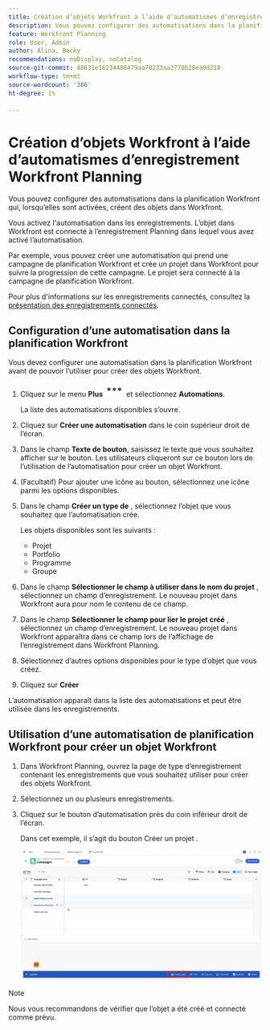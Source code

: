 ```yaml
---
title: Création d’objets Workfront à l’aide d’automatismes d’enregistrement Workfront Planning
description: Vous pouvez configurer des automatisations dans la planification Workfront qui, lorsqu’elles sont activées, créent des objets dans Workfront.
feature: Workfront Planning
role: User, Admin
author: Alina, Becky
recommendations: noDisplay, noCatalog
source-git-commit: d8631e16234486479aa70233aa3770b28ea0d218
workflow-type: tm+mt
source-wordcount: '386'
ht-degree: 1%

---
```



# Création d’objets Workfront à l’aide d’automatismes d’enregistrement Workfront Planning

Vous pouvez configurer des automatisations dans la planification Workfront qui, lorsqu’elles sont activées, créent des objets dans Workfront.

Vous activez l&#39;automatisation dans les enregistrements. L’objet dans Workfront est connecté à l’enregistrement Planning dans lequel vous avez activé l’automatisation.

Par exemple, vous pouvez créer une automatisation qui prend une campagne de planification Workfront et crée un projet dans Workfront pour suivre la progression de cette campagne. Le projet sera connecté à la campagne de planification Workfront.

Pour plus d&#39;informations sur les enregistrements connectés, consultez la [présentation des enregistrements connectés](/help/quicksilver/planning/records/connected-records-overview.md).


## Configuration d’une automatisation dans la planification Workfront

Vous devez configurer une automatisation dans la planification Workfront avant de pouvoir l’utiliser pour créer des objets Workfront.

1. Cliquez sur le menu **Plus** ![](assets/more-menu.png) et sélectionnez **Automations**.

   La liste des automatisations disponibles s’ouvre.

1. Cliquez sur **Créer une automatisation** dans le coin supérieur droit de l’écran.
1. Dans le champ **Texte de bouton**, saisissez le texte que vous souhaitez afficher sur le bouton. Les utilisateurs cliqueront sur ce bouton lors de l’utilisation de l’automatisation pour créer un objet Workfront.
1. (Facultatif) Pour ajouter une icône au bouton, sélectionnez une icône parmi les options disponibles.
1. Dans le champ **Créer un type de** , sélectionnez l’objet que vous souhaitez que l’automatisation crée.

   Les objets disponibles sont les suivants :

   * Projet
   * Portfolio
   * Programme
   * Groupe

1. Dans le champ **Sélectionner le champ à utiliser dans le nom du projet** , sélectionnez un champ d’enregistrement. Le nouveau projet dans Workfront aura pour nom le contenu de ce champ.
1. Dans le champ **Sélectionner le champ pour lier le projet créé** , sélectionnez un champ d’enregistrement. Le nouveau projet dans Workfront apparaîtra dans ce champ lors de l’affichage de l’enregistrement dans Workfront Planning.
1. Sélectionnez d’autres options disponibles pour le type d’objet que vous créez.
1. Cliquez sur **Créer**

L’automatisation apparaît dans la liste des automatisations et peut être utilisée dans les enregistrements.

## Utilisation d’une automatisation de planification Workfront pour créer un objet Workfront

1. Dans Workfront Planning, ouvrez la page de type d’enregistrement contenant les enregistrements que vous souhaitez utiliser pour créer des objets Workfront.
1. Sélectionnez un ou plusieurs enregistrements.
1. Cliquez sur le bouton d’automatisation près du coin inférieur droit de l’écran.

   Dans cet exemple, il s’agit du bouton Créer un projet .

   ![Bouton Automatisation](assets/automation-custom-button.png)

>[!NOTE]
>
>Nous vous recommandons de vérifier que l’objet a été créé et connecté comme prévu.

